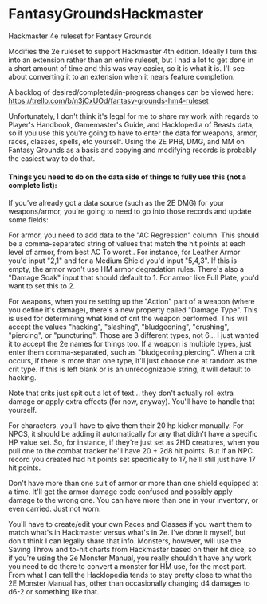 # FantasyGroundsHackmaster
Hackmaster 4e ruleset for Fantasy Grounds

Modifies the 2e ruleset to support Hackmaster 4th edition. Ideally I turn this into an extension rather than an entire ruleset, but I had a lot to get done in a short amount of time and this was way easier, so it is what it is. I'll see about converting it to an extension when it nears feature completion.

A backlog of desired/completed/in-progress changes can be viewed here: https://trello.com/b/n3jCxUOd/fantasy-grounds-hm4-ruleset

Unfortunately, I don't think it's legal for me to share my work with regards to Player's Handbook, Gamemaster's Guide, and Hacklopedia of Beasts data, so if you use this you're going to have to enter the data for weapons, armor, races, classes, spells, etc yourself. Using the 2E PHB, DMG, and MM on Fantasy Grounds as a basis and copying and modifying records is probably the easiest way to do that. 

#### Things you need to do on the data side of things to fully use this (not a complete list):

If you've already got a data source (such as the 2E DMG) for your weapons/armor, you're going to need to go into those records and update some fields:

For armor, you need to add data to the "AC Regression" column. This should be a comma-separated string of values that match the hit points at each level of armor, from best AC To worst.. For instance, for Leather Armor you'd input "2,1" and for a Medium Shield you'd input "5,4,3". If this is empty, the armor won't use HM armor degradation rules. There's also a "Damage Soak" input that should default to 1. For armor like Full Plate, you'd want to set this to 2.

For weapons, when you're setting up the "Action" part of a weapon (where you define it's damage), there's a new property called "Damage Type". This is used for determining what kind of crit the weapon performed. This will accept the values "hacking", "slashing", "bludgeoning", "crushing", "piercing", or "puncturing". Those are 3 different types, not 6... I just wanted it to accept the 2e names for things too. If a weapon is multiple types, just enter them comma-separated, such as "bludgeoning,piercing". When a crit occurs, if there is more than one type, it'll just choose one at random as the crit type. If this is left blank or is an unrecognizable string, it will default to hacking.

Note that crits just spit out a lot of text... they don't actually roll extra damage or apply extra effects (for now, anyway). You'll have to handle that yourself.

For characters, you'll have to give them their 20 hp kicker manually. For NPCS, it should be adding it automatically for any that didn't have a specific HP value set. So, for instance, if they're just set as 2HD creatures, when you pull one to the combat tracker he'll have 20 + 2d8 hit points. But if an NPC record you created had hit points set specifically to 17, he'll still just have 17 hit points.

Don't have more than one suit of armor or more than one shield equipped at a time. It'll get the armor damage code confused and possibly apply damage to the wrong one. You can have more than one in your inventory, or even carried. Just not worn.

You'll have to create/edit your own Races and Classes if you want them to match what's in Hackmaster versus what's in 2e. I've done it myself, but don't think I can legally share that info. Monsters, however, will use the Saving Throw and to-hit charts from Hackmaster based on their hit dice, so if you're using the 2e Monster Manual, you really shouldn't have any work you need to do there to convert a monster for HM use, for the most part. From what I can tell the Hacklopedia tends to stay pretty close to what the 2E Monster Manual has, other than occasionally changing d4 damages to d6-2 or something like that. 
